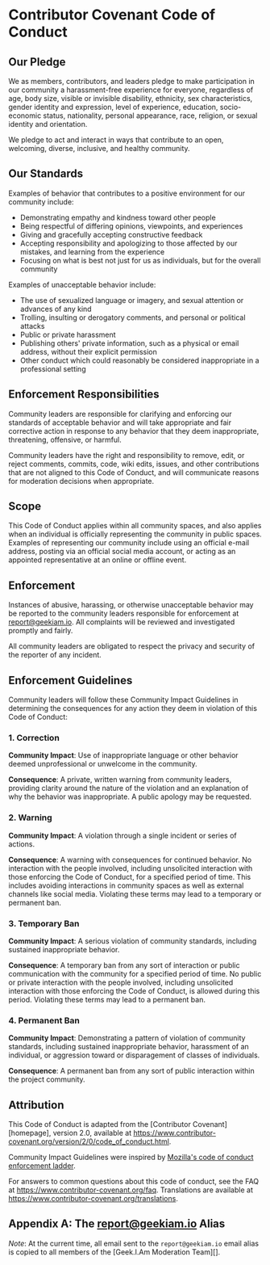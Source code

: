 # Contributor Covenant Code of Conduct

## Our Pledge

We as members, contributors, and leaders pledge to make participation in our community a harassment-free experience 
for everyone, regardless of age, body size, visible or invisible disability, ethnicity, sex characteristics, gender 
identity and expression, level of experience, education, socio-economic status, nationality, personal appearance, race, 
religion, or sexual identity and orientation.

We pledge to act and interact in ways that contribute to an open, welcoming, diverse, inclusive, and healthy community.

## Our Standards

Examples of behavior that contributes to a positive environment for our community include:

* Demonstrating empathy and kindness toward other people
* Being respectful of differing opinions, viewpoints, and experiences
* Giving and gracefully accepting constructive feedback
* Accepting responsibility and apologizing to those affected by our mistakes, and learning from the experience
* Focusing on what is best not just for us as individuals, but for the overall community

Examples of unacceptable behavior include:

* The use of sexualized language or imagery, and sexual attention or
  advances of any kind
* Trolling, insulting or derogatory comments, and personal or political attacks
* Public or private harassment
* Publishing others' private information, such as a physical or email
  address, without their explicit permission
* Other conduct which could reasonably be considered inappropriate in a
  professional setting

## Enforcement Responsibilities

Community leaders are responsible for clarifying and enforcing our standards of acceptable behavior and will take 
appropriate and fair corrective action in response to any behavior that they deem inappropriate, threatening, offensive, 
or harmful.

Community leaders have the right and responsibility to remove, edit, or reject comments, commits, code, wiki edits, 
issues, and other contributions that are not aligned to this Code of Conduct, and will communicate reasons for moderation 
decisions when appropriate.

## Scope

This Code of Conduct applies within all community spaces, and also applies when an individual is officially representing 
the community in public spaces. Examples of representing our community include using an official e-mail address, posting 
via an official social media account, or acting as an appointed representative at an online or offline event.

## Enforcement

Instances of abusive, harassing, or otherwise unacceptable behavior may be reported to the community leaders responsible 
for enforcement at report@geekiam.io. All complaints will be reviewed and investigated promptly and fairly.

All community leaders are obligated to respect the privacy and security of the reporter of any incident.

## Enforcement Guidelines

Community leaders will follow these Community Impact Guidelines in determining the consequences for any action they 
deem in violation of this Code of Conduct:

### 1. Correction

**Community Impact**: Use of inappropriate language or other behavior deemed unprofessional or unwelcome in the community.

**Consequence**: A private, written warning from community leaders, providing clarity around the nature of the violation 
and an explanation of why the behavior was inappropriate. A public apology may be requested.

### 2. Warning

**Community Impact**: A violation through a single incident or series of actions.

**Consequence**: A warning with consequences for continued behavior. No interaction with the people involved, including 
unsolicited interaction with those enforcing the Code of Conduct, for a specified period of time. This includes avoiding 
interactions in community spaces as well as external channels like social media. Violating these terms may lead to a 
temporary or permanent ban.

### 3. Temporary Ban

**Community Impact**: A serious violation of community standards, including sustained inappropriate behavior.

**Consequence**: A temporary ban from any sort of interaction or public communication with the community for a specified 
period of time. No public or private interaction with the people involved, including unsolicited interaction with those 
enforcing the Code of Conduct, is allowed during this period. Violating these terms may lead to a permanent ban.

### 4. Permanent Ban

**Community Impact**: Demonstrating a pattern of violation of community standards, including sustained inappropriate 
behavior,  harassment of an individual, or aggression toward or disparagement of classes of individuals.

**Consequence**: A permanent ban from any sort of public interaction within the project community.

## Attribution

This Code of Conduct is adapted from the [Contributor Covenant][homepage], version 2.0,
available at https://www.contributor-covenant.org/version/2/0/code_of_conduct.html.

Community Impact Guidelines were inspired by [Mozilla's code of conduct enforcement ladder](https://github.com/mozilla/diversity).

For answers to common questions about this code of conduct, see the FAQ at
https://www.contributor-covenant.org/faq. Translations are available at https://www.contributor-covenant.org/translations.

## Appendix A: The report@geekiam.io Alias

*Note*: At the current time, all email sent to the `report@geekiam.io` email
alias is copied to all members of the [Geek.I.Am Moderation Team][].

